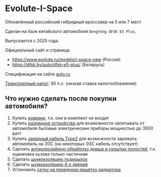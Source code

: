 # Evolute-I-Space

Обновлённый российский гибридный кроссовер на 5 или 7 мест

Сделан на базе китайского автомобиля `Dongfeng DFSK E5 Plus`.

Выпускается с 2025 года.

Официальный сайт и страница: 
  * https://www.evolute.ru/models/i-space-new (Россия)
  * https://dfsk.by/auto/dfsk-e5-plus/ (Беларусь)

Спецификация на сайте [auto.ru](https://auto.ru/catalog/cars/dongfeng/fengon_e5/24039797/24039863/specifications/24039863_24039958_24039904/)

[Транспортный налог](https://ru.wikipedia.org/wiki/%D0%A2%D1%80%D0%B0%D0%BD%D1%81%D0%BF%D0%BE%D1%80%D1%82%D0%BD%D1%8B%D0%B9_%D0%BD%D0%B0%D0%BB%D0%BE%D0%B3): 95 л.с. (низкая ставка налогооблажения)

## Что нужно сделать после покупки автомобиля?

1. Купить [коврики](https://www.ozon.ru/product/kovriki-v-salon-avtomobilya-termoplastik-tpu-1-sht-1872745794/), т.к. они в комплект не входят
1. Купить [разрядное устройство](https://www.ozon.ru/product/razryadnoe-ustroystvo-v2l-dlya-avtomobilnogo-kabelya-adaptera-elektromobilya-s-evropeyskoy-1862988930/?reviewsVariantMode=2) для возможности запитывать от автомобиля бытовые электрические приборы мощностью до 3500 ватт
1. Купить [зарядный кабель Type2](https://www.ozon.ru/product/kabel-zaryadnyy-dlya-elektromobilya-type2-type2-3-fazy-32a-22kvt-5m-2860024916/) для возможности заряжать автомобиль на ЭЗС (на некоторых ЭЗС кабель отсутствует)
1. Сделать [антикорозийную обработку днища и скрытых полостей](https://антикор.рф/), т.к. оцинковка кузова только частичная
1. Сделать [шумоизоляцию подкрылок](https://антикор.рф/)
1. Сделать [шумоизоляцию 4-х дверей](https://антикор.рф/)
1. Установить [сетку на переднюю решётку радиатора](https://антикор.рф/)

